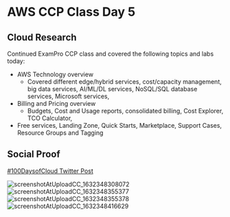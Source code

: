 # AWS CCP Class Day 5

## Cloud Research

Continued ExamPro CCP class and covered the following topics and labs today:
- AWS Technology overview
  - Covered different edge/hybrid services, cost/capacity management, big data services, AI/ML/DL services, NoSQL/SQL database services, Microsoft services, 
- Billing and Pricing overview
  - Budgets, Cost and Usage reports, consolidated billing, Cost Explorer, TCO Calculator, 
- Free services, Landing Zone, Quick Starts, Marketplace, Support Cases, Resource Groups and Tagging
## Social Proof

[#100DaysofCloud Twitter Post](https://twitter.com/JBizzle703/status/1440046720281235456)


![screenshotAtUploadCC_1632348308072](https://user-images.githubusercontent.com/90277861/134428570-f26e4c51-01dd-4bce-9a53-ec4c0c1453fa.jpeg)
![screenshotAtUploadCC_1632348355377](https://user-images.githubusercontent.com/90277861/134428582-1d5f3aa7-2bd2-4042-b2d4-dd9d77fae523.jpeg)
![screenshotAtUploadCC_1632348355378](https://user-images.githubusercontent.com/90277861/134428595-aacaa881-17a9-4dd3-8c43-2fb20b99cabf.jpeg)
![screenshotAtUploadCC_1632348416629](https://user-images.githubusercontent.com/90277861/134428600-c93a12f7-2244-4ecf-ab1e-ba9465a4db71.jpeg)
